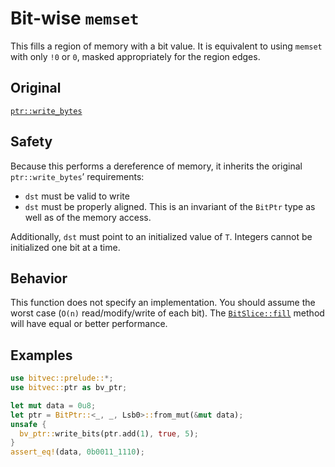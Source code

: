# Bit-wise `memset`

This fills a region of memory with a bit value. It is equivalent to using
`memset` with only `!0` or `0`, masked appropriately for the region edges.

## Original

[`ptr::write_bytes`](core::ptr::write_bytes)

## Safety

Because this performs a dereference of memory, it inherits the original
`ptr::write_bytes`’ requirements:

- `dst` must be valid to write
- `dst` must be properly aligned. This is an invariant of the `BitPtr` type as
  well as of the memory access.

Additionally, `dst` must point to an initialized value of `T`. Integers cannot
be initialized one bit at a time.

## Behavior

This function does not specify an implementation. You should assume the worst
case (`O(n)` read/modify/write of each bit). The [`BitSlice::fill`][0] method
will have equal or better performance.

## Examples

```rust
use bitvec::prelude::*;
use bitvec::ptr as bv_ptr;

let mut data = 0u8;
let ptr = BitPtr::<_, _, Lsb0>::from_mut(&mut data);
unsafe {
  bv_ptr::write_bits(ptr.add(1), true, 5);
}
assert_eq!(data, 0b0011_1110);
```

[0]: crate::slice::BitSlice::fill

